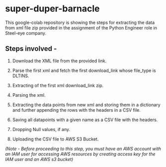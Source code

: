 # super-duper-barnacle
This google-colab repository is showing the steps for extracting the data from xml file zip provided in the assignment of the Python Engineer role in Steel-eye company.


## Steps involved -

1. Download the XML file from the provided link.

2. Parse the first xml and fetch the first download_link whose file_type is DLTINS.

3. Extracting of the first xml download_link zip.

4. Parsing the xml.

5. Extracting the data points from new xml and storing them in a dictionary and further appending the rows with the headers in a CSV file.

6. Saving all datapoints with a given name as a CSV file with the headers.

7. Dropping Null values, if any.

8. Uploading the CSV file to AWS S3 Bucket.

*(Note - Before proceeding to this step, you must have an AWS account with an IAM user for accessing AWS resources by creating access key for the IAM user and an AWS s3 bucket)*
